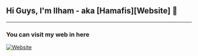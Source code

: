 ## Hi Guys, I'm Ilham - aka [Hamafis][Website] 🙌
---

### You can visit my web in here

[![Website](https://img.shields.io/website?label=Hamafis%20INC&logo=data%3Aimage%2Fpng%3Bbase64%2CiVBORw0KGgoAAAANSUhEUgAAAMYAAAD6CAMAAADN%2Fci5AAACH1BMVEUAAAD%2B%2Fv4zLCsxKys0LSy0srHFw8NFPj3r6upbVlW4trXt7OyopKT9%2Ff1HQUDIxsb5%2Bfm5trbs6%2Buyr69bVVT8%2FPw6MzI1Li37%2B%2Fs5MTH6%2Bvo2Ly43MC9JQ0K3tbTo6OhaVFP19fRUTk3X1dVOSEf29vZWUVB4c3Pz8%2FNTTUwyKypLRURybWyFgYBRS0pBOjl2cnGem5rx8fE%2FODdDPT1wa2re3dydmpl9eXhNR0bY19fm5uVeWVhCOzqRjY339%2Ff4%2BPgxKys8NTQAAADDwcCal5bi4eFdV1dtaGcyKyq6uLff395hXFvl5ORpZGNIQkEyKyqnpKRzbm7MysrQzs6NiYirqKg7NTSWk5Ph4OCwrq3w7%2B%2Fq6emCfn3j4uI9NzYzKypAOTjKyMguLi6QjYzJyMdlYGCvrKyjoKDu7u7T0dEzKyszIiKKhoappqXNzMuAfHsyLSoyKyu9u7oyLCszLCoyKSkkJCQyKyqgnJyGgoK2tLPV09NQSkkxKiliXV0yKyu%2BvLvc29rEwsJ8eHczLCt1cG8yLCtqZWWIhIO8ubkyKyp6dXUfHx%2Fa2NgyKykyKyoxJiY1KCgcHBwyKykxKSkyKyo%2FPz8vJSUzLCmUkJAyLCsxMSkqKioxKSkxLCw2LS0uIiIyKio0LS0xKyszKyQwLSloY2IwKysxLCYqKioyKysyKys3Ly%2Binp4wLSkzKyoyLCoyLCqLiIcAAACCjaCXAAAAtXRSTlMA%2F%2F9N%2F%2F%2F%2F%2F%2F%2F%2F%2F%2F%2F%2F%2F%2F%2F%2F%2F%2F%2F%2F%2F%2F%2F%2F%2F%2F%2F%2F%2F%2F%2F%2F%2F%2F%2F%2F%2F%2F%2F%2F%2F%2F%2F%2F%2F%2F%2F%2F%2F%2F%2F4%2F%2F%2F%2F%2F%2F%2F%2F%2F%2F%2F%2F%2F%2F%2F%2F%2F%2F%2F%2F%2F%2F%2F%2F%2F%2F%2F%2F%2F13%2FAf%2F%2F%2F%2F%2F%2F7v%2F%2F%2F%2F%2F%2F%2F%2FT%2F%2F%2F%2F%2F%2F%2F%2F%2F%2F%2F%2F%2F%2F%2F%2F%2F%2F%2F%2F6%2F%2F8W%2F%2F%2F%2F%2F%2F%2F%2F%2F9IP%2F%2F%2F%2F%2F4Cm%2F%2BjXHgf8%2F%2F%2F%2F%2F%2F95%2F7%2F%2F%2F%2F%2F%2F1P%2F%2B%2F%2F%2F%2Fuv8I%2F4jeLhMJdEOdBBtu%2F8MfBleWHBbMIikjSf8vLgzbjSD%2FRKniof8EM%2BrmqQAACWVJREFUeJztnYd71DYUwGM1YZQmrOaSkMEKhB2gZYWwyihlzzLKpgNooZQCLVDKainQvffee%2F6BfU%2By72zf%2Bc7WvMv33vedh856zz%2FJlmxZeqpjRuSLugT52Iy9OjMcSRTmzL3KN4Z7emQG1%2FZcMsZT%2FIDbmsx1cW1%2FhRPomLJSX9HLyRAof4uj7lc2t18oOlRQ%2FZYImaKg9JRQ8Ux5BiH%2FiGMfUzA3NiHJzvDgk5JahdIP0zAI%2BUrEkDTXzyO%2FWFr1NPyvUxbiy%2FQMQr6RBeHxtpTRvAIPmCGjNSuDEBmQJozzewXFR%2FGgERm0XpaHAFmJsXsymFuDEV5PofmHTCmEB6%2BUpgD5PLO5z1Jq3gLHDkqlNQdH%2FqQCgYJX8uBU5h6FI89l0JwyhZSuJxvmrqZQ%2FDAc84sOirq6b0HVxhQUqWqlsNwFkQ6U1YoXlB4IFFC2qGKiZVeLGGWLXoViVqbonS5njmOw%2B8pRXNGLgTVzorl2OBdJDG8tYx3JFK2w0InhTUrmqGfsgpQ5xPAWMNaeRMGXWjG8xiQOoHhBzhzH8P5gbEMihXaMJA6gWC9pTmDgdXUiiUI%2FRkF1WD5hrEvWnI%2BB91ZjTO2GwJQBjMWMPREz16qSagFGQ1H6LMuHGMDA7IglG4TUq2MMjnMUCnhDGEXmBunAgOhHYjeGSYzY7bEQ9vRgdIf1wvM%2B2jKIAWqbw6m2VRNGJH34W65ZDChVooWiJgxQEKg9KOo9oxigd79v7hEerA8j4GBsvHmMdSFzSzRigIblfA%2Fq08CWQQxQPIvv9IlQbRi78jVQwZZBDKgEfQNTtWL45z%2FZEgZoXgDLEX6gTgxx762xg7HbN9emGYNnx%2FioLYMYIveDMK0Y8%2BG3yx5GPb59a8eAd%2BFC9WEeAx5rQf1s7RjIYBEjYk4vBrQB28ToMYEBFR8UHBdtYewLf%2F7Qh7Gg5SX%2BhC5eaSzc4ljEX8tt04wx9G7xoiE%2BGVjC8IaI8yeMAYyRGxgY22xitBnDWG0TA1vDzGA02MTA2s8MxjqbGNiyYwKDa7KHgUIYhEEYhEEYhEEYhEEY1Ysh1K8yiNG%2BOwRjDKMRQwtNYvoxPPx%2ByfYZxvC21%2BcpzGCA%2Bu5%2Bf9MchtdS6EVgBqPQdmsSoz1sr2Yxrlm4qNrwi5lZDAjlt7m5W3wU%2FFoNY%2FDA4QYL3EX8U7LhAtdii7pRDGvf%2FgiDMAiDMAiDMAiDMAiDMAxhYEdYzxt3yQmGWGnA8F8xxN4UexiLQ2%2FlCubyGFwJ%2FPyVtW5h%2BBsTtaqEAWpAnzcxP97BCgZsHJ7H3%2Fvzw2sUMW6xnbjaXHAaYANjjwhpYC15q2oYd9jTuJrH5trE8NhkXI5hSzVhiL55y61fVDzZwlZr8RaHTxBxq0oFLm%2F6EntvWCtwD68VBubAMmjeU8Hwm9Zm7XVR%2FUHpiHJ6sy6Me0e6wBglVqObCMMqBngYGggYTzrFmKYLgzFRhrjAgOH2um8NFxigOMEpUXYKlxjghUULxbvhJx%2F7GNgDWwdGMKTMFYYejsjQYScY6FRDEeK%2FMIUjDO7p4FMVithwfUcYvheb83IM72Fc0e7hGsNbL4ZTyUpEl0OMIEdkZEKRJpcY%2BoQwCKMmMIalLmA0MSTLPYQBGIkGU57ZPDwHbKZJh5H4h0uMI4XUjHuHqiEMfv43V3VNwHWSF7iqx4Bz3xRs43DzqsQocb%2BXKwbAm06pP%2B%2BkKzgs5cYDuOiLg8ajbI3sozMfr9d1bkR25%2BPC996RdEozYyH4fF7k38zxvfGa54V8Y5XKDAxanVBnVw0GOD2IhpSIuTQWVnyEcwxvWYozKgqLvPdVBUYs4EYajMP%2B%2BIaqKXBLiaZIdnOjPxpwKU1uXFjlPjdiARejBVWae6PP6642DPDzmm%2B%2FTDqjicUlVaxgcI4B8zfwziqhA4obPRLbQaoFg19RvEtGIAeKok6pWG04x%2BB7vHNEuWeqqOdp0cHJNUbGJ9yEP7Epu5oK3GKZC2eVf%2FTD2VcqxnB%2BUZWUZkzembDRuiRlG0RVYnBfqoH43uRqEoO%2FZKCUd%2FNvASPr04%2BSlDFHGCX6Jdhtw42uCIMwahADfTdKyZ7qwcB5GhSkSjD4uZwpMzdesnzEpx8THSIdY8B5hKaqyy6xDHGEASehAgHyXYTDDYY6BUiYwwmGFgrkyE%2FP5wID5hjRQVH3fSE7XGAw9oEWjKS%2BhnYwxpju%2BWkHg7Hn9WH4U7w6wdBFUXc237pS0xjvDAyM0iMGCIMwqhhDqGjp4is21haGGH3LTokV7wmghrEH1heZtxS6rkzmM8XYGTB3CwZ43%2Bz1co9DF4hx8uYK4%2F56x3HdbOv8ogcfo8MXb%2FAcYc15s6qjMINLMwiwNJg0bpYwMPYJcVEdD2W4jYuqbxI32%2BgP4VfE2JTDqdW9TujhtTfoHGEB40Fwfnb7oNdxGmbinq6O0cxXU6fyVdu%2FtjAg4XDnJE84NoyqP8IgDMIgDMIgDMIgDMIgDMLQgBF142wGQ6zzO0Y8d%2FNFrEFMN8YO2EAXaEb9qHudV8JMBjC83h%2BD1i9TGD3sehjJDEaknceMc%2F6WkAVTGNBBxPwcA%2Flu%2B8Yw8N4wPMfAsog1YyXVcaMlVVtPvGA0UG%2FcxGXO72xuAgOLQpxfvNarvwFSixMGYRAGYRAGYRAGYRAGYRAGYRAGYRAGyhG%2BPrjQFsYc7pWrM%2BhlqAvDGwyTYTwb7FjoT9UC%2Ft58p%2FY6MXD%2BhcK2jd5tjXF7WjBc9TUkjFIYHavzl6oVjCXbRhq4qI7BFDHdQ%2B1hDIKN3H7dGGIqD7%2Fvoq0Jj%2FKf56j6IwzCIAzCIAzCIAzCqA6MnXH%2FJtO3G8UAf7NRafI960tjjE721ZKDXjbaMeKeo0PSMkIWI5DL60RCCVk%2BO6RcJ0Z%2FoHRRQ9he80IFc%2BdFvKjHxZDsEP9rc0LwtdAXjFYtkuvi%2F1cyKX2fx%2BF%2BrMtIk7YM%2BZlr2l7BXnc2eyt5zlbQKQSPPKtMgVrEVM1p7G1Jp%2FQhOBTGBacU9Qz5FTQUuWZVtofHpVYKgu7q31agyGoPnJuwFWm0bsyiFQSi%2FKZCwSfTzWbvamWtqaaYiOs9Kk%2BR3V6OsT%2FLaj2ULYNDHHIUcB%2FK2OuoYI%2BxSTJqpTmyX8Fp7GW82yJ6JS8pE%2FaktYJamdk9VeyVqdDl1Q6Ryg55ezA%2FX6JWmKxVQbJTvGnGHtbfNjHOabP3P2ORBb58aTjSAAAAAElFTkSuQmCC&logoColor=0086E8&style=for-the-badge&up_color=2289F8&up_message=Visit&url=https%3A%2F%2Fhamafis.netlify.app)](https://hamafis.netliy.app)
